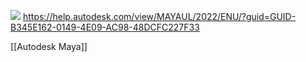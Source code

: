 
![](https://help.autodesk.com/cloudhelp/2022/ENU/Maya-Basics/images/GUID-B8AF3C3C-7649-445B-BBC2-AA9C7FA8AE94.png)
https://help.autodesk.com/view/MAYAUL/2022/ENU/?guid=GUID-B345E162-0149-4E09-AC98-48DCFC227F33

[[Autodesk Maya]]
